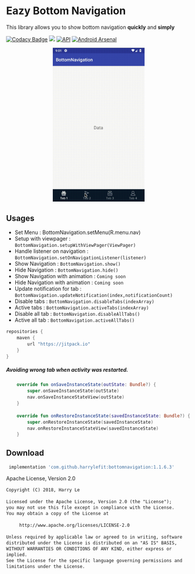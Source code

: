 # Eazy Bottom Navigation
This library allows you to show bottom navigation **quickly** and **simply**

[![Codacy Badge](https://api.codacy.com/project/badge/Grade/bfbc1609da414e51a70057b4757089e5)](https://www.codacy.com/app/harryle-fit/bottomnavigation?utm_source=github.com&amp;utm_medium=referral&amp;utm_content=harrylefit/bottomnavigation&amp;utm_campaign=Badge_Grade)
[![](https://jitpack.io/v/harrylefit/bottomnavigation.svg)](https://jitpack.io/#harrylefit/bottomnavigation)
[![API](https://img.shields.io/badge/API-19%2B-brightgreen.svg?style=flat)](https://android-arsenal.com/api?level=19)
[![Android Arsenal](https://img.shields.io/badge/Android%20Arsenal-Bottom%20Navigation-brightgreen.svg?style=flat)](https://android-arsenal.com/details/1/7352)


<p align="center"><a href="https://github.com/harrylefit/bottomnavigation" target="_blank"><img width="250"src="raw/example.gif"></a></p>

Usages
------
- Set Menu : BottomNavigation.setMenu(R.menu.nav)
- Setup with viewpager : `BottomNavigation.setupWithViewPager(ViewPager)`
- Handle listener on navigation : `BottomNavigation.setOnNavigationListener(listener)`
- Show Navigation : `BottomNavigation.show()`
- Hide Navigation : `BottomNavigation.hide()`
- Show Navigation with animation : `Coming soon`
- Hide Navigation with animation  : `Coming soon`
- Update notification for tab : `BottomNavigation.updateNotification(index,notificationCount)`
- Disable tabs : `BottomNavigation.disableTabs(indexArray)`
- Active tabs : `BottomNavigation.activeTabs(indexArray)`
- Disable all tab : `BottomNavigation.disableAllTabs()`
- Active all tab : `BottomNavigation.activeAllTabs()`

```groovy
repositories {
    maven {
        url "https://jitpack.io"
    }
}
```


#####  Avoiding wrong tab when activity was restarted.
```kotlin
    override fun onSaveInstanceState(outState: Bundle?) {
        super.onSaveInstanceState(outState)
        nav.onSaveInstanceStateView(outState)
    }

    override fun onRestoreInstanceState(savedInstanceState: Bundle?) {
        super.onRestoreInstanceState(savedInstanceState)
        nav.onRestoreInstanceStateView(savedInstanceState)
    }
```


Download
--------

```groovy
 implementation 'com.github.harrylefit:bottomnavigation:1.1.6.3'
```


Apache License, Version 2.0


    Copyright (C) 2018, Harry Le

    Licensed under the Apache License, Version 2.0 (the "License");
    you may not use this file except in compliance with the License.
    You may obtain a copy of the License at

         http://www.apache.org/licenses/LICENSE-2.0

    Unless required by applicable law or agreed to in writing, software
    distributed under the License is distributed on an "AS IS" BASIS,
    WITHOUT WARRANTIES OR CONDITIONS OF ANY KIND, either express or implied.
    See the License for the specific language governing permissions and
    limitations under the License.
